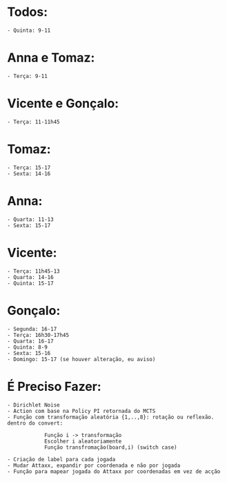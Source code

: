 # Todos:

    - Quinta: 9-11

# Anna e Tomaz:

    - Terça: 9-11

# Vicente e Gonçalo:

    - Terça: 11-11h45

# Tomaz:

    - Terça: 15-17
    - Sexta: 14-16 

# Anna:

    - Quarta: 11-13
    - Sexta: 15-17

# Vicente:

    - Terça: 11h45-13
    - Quarta: 14-16
    - Quinta: 15-17

# Gonçalo:

    - Segunda: 16-17
    - Terça: 16h30-17h45
    - Quarta: 16-17
    - Quinta: 8-9
    - Sexta: 15-16
    - Domingo: 15-17 (se houver alteração, eu aviso)



# É Preciso Fazer:


    - Dirichlet Noise
    - Action com base na Policy PI retornada do MCTS
    - Função com transformação aleatória {1,..,8}: rotação ou reflexão. dentro do convert:
                
                Função i -> transformação
                Escolher i aleatoriamente
                Função transfromação(board,i) (switch case)

    - Criação de label para cada jogada
    - Mudar Attaxx, expandir por coordenada e não por jogada
    - Função para mapear jogada do Attaxx por coordenadas em vez de acção